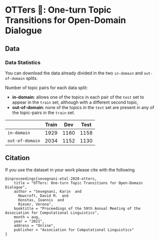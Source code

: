 # OTTers 🦦: One-turn Topic Transitions for Open-Domain Dialogue

## Data

### Data Statistics
You can download the data already divided in the two `in-domain` and `out-of-domain` splits.


Number of topic pairs for each data split:
- **in-domain**: allows one of the topics in each pair of the `test` set to appear in the `train` set, although with a different second topic,
- **out-of-domain**: none of the topics in the `test` set are present in any of the topic-pairs in the `train` set.

|                   | Train | Dev | Test |
| ----              | ----  |    ----     |    ----    | 
| `in-domain`    | 1929  |    1160  |    1158     |
| `out-of-domain`  | 2034 |   1152    |    1130   |   






## Citation
If you use the dataset in your work please cite with the following

```
@inproceedings{sevegnani-etal-2020-otters,
    title = "OTTers: One-turn Topic Transitions for Open-Domain Dialogue",
    author = "Sevegnani, Karin  and
      Howcroft, David M.  and
      Konstas, Ioannis  and
      Rieser, Verena",
    booktitle = "Proceedings of the 59th Annual Meeting of the Association for Computational Linguistics",
    month = aug,
    year = "2021",
    address = "Online",
    publisher = "Association for Computational Linguistics"
}
```

